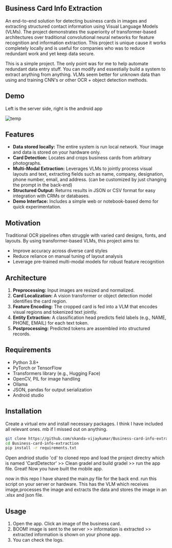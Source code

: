 ## **Business Card Info Extraction**  

An end-to-end solution for detecting business cards in images and extracting structured contact information using Visual Language Models (VLMs). The project demonstrates the superiority of transformer-based architectures over traditional convolutional neural networks for feature recognition and information extraction. This project is unique cause it works completely locally and is useful for companies who was to reduce redundant work and yet keep data secure.  

This is a simple project. The only point was for me to help automate redundant data entry stuff. You can modify and essestially build a system to extract anything from anything. VLMs seem better for unknown data than using and training CNN's or other OCR + object detection methods. 
## Demo  
Left  is the server side, right is the android app

![temp](https://github.com/user-attachments/assets/1d0e665a-eef1-4bf1-af45-700bf3b0cda2)




## Features  
- **Data stored locally:** The entire system is run local network. Your image and data is stored on your hardware only.  
- **Card Detection:** Locates and crops business cards from arbitrary photographs.  
- **Multi-Modal Extraction:** Leverages VLMs to jointly process visual layouts and text, extracting fields such as name, company, designation, phone number, email, and address. (can be customized by just changing the prompt in the back-end) 
- **Structured Output:** Returns results in JSON or CSV format for easy integration with CRMs or databases.  
- **Demo Interface:** Includes a simple web or notebook-based demo for quick experimentation.  

## Motivation  
Traditional OCR pipelines often struggle with varied card designs, fonts, and layouts. By using transformer-based VLMs, this project aims to:  
- Improve accuracy across diverse card styles  
- Reduce reliance on manual tuning of layout analysis  
- Leverage pre-trained multi-modal models for robust feature recognition  

## Architecture  
1. **Preprocessing:** Input images are resized and normalized.  
2. **Card Localization:** A vision transformer or object detection model identifies the card region.  
3. **Feature Encoding:** The cropped card is fed into a VLM that encodes visual regions and tokenized text jointly.  
4. **Entity Extraction:** A classification head predicts field labels (e.g., NAME, PHONE, EMAIL) for each text token.  
5. **Postprocessing:** Predicted tokens are assembled into structured records.  

## Requirements  
- Python 3.8+  
- PyTorch or TensorFlow  
- Transformers library (e.g., Hugging Face)  
- OpenCV, PIL for image handling
- Ollama  
- JSON, pandas for output serialization  
- Android studio
  
## Installation
Create a virtual env and install necessary packages. I think I have included all relevant ones. mb if I missed out on anything.

```bash
git clone https://github.com/skanda-vijaykumar/Business-card-info-extraction.git
cd Business-card-info-extraction
pip install -r requirements.txt
```
Open andriod studio 'cd' to cloned repo and load the project directry which is named 'CardDetector' >> Clean gradel and build gradel >> run the app file. 
Great! Now you have built the mobile app.

now in this repo I have shared the main.py file for the back end. 
run this script on your server or hardware. This has the VLM which receives image,processes the image and extracts the data and stores the image in an .xlsx and json file. 
 
## Usage  
1. Open the app. Click an image of the business card.
2. BOOM! image is sent to the server >> information is extracted >> extracted information is shown on your phone app. 
3. You can check the logs.
   



